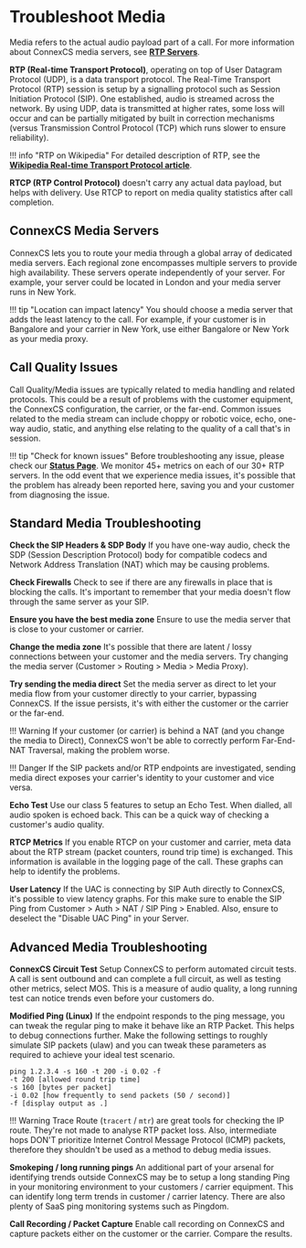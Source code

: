 # Troubleshoot Media
Media refers to the actual audio payload part of a call. For more information about ConnexCS media servers, see [**RTP Servers**](https://docs.connexcs.com/setup/settings/servers/#rtp-servers).

**RTP (Real-time Transport Protocol)**, operating on top of User Datagram Protocol (UDP), is a data transport protocol. The Real-Time Transport Protocol (RTP) session is setup by a signalling protocol such as Session Initiation Protocol (SIP). One established, audio is streamed across the network. By using UDP, data is transmitted at higher rates, some loss will occur and can be partially mitigated by built in correction mechanisms (versus Transmission Control Protocol (TCP) which runs slower to ensure reliability). 

!!! info "RTP on Wikipedia"
    For detailed description of RTP, see the [**Wikipedia Real-time Transport Protocol article**](https://en.wikipedia.org/wiki/Real-time_Transport_Protocol). 

**RTCP (RTP Control Protocol)** doesn't carry any actual data payload, but helps with delivery. Use RTCP to report on media quality statistics after call completion. 

## ConnexCS Media Servers
ConnexCS lets you to route your media through a global array of dedicated media servers. Each regional zone encompasses multiple servers to provide high availability. These servers operate independently of your server. For example, your server could be located in London and your media server runs in New York.

!!! tip "Location can impact latency"
    You should choose a media server that adds the least latency to the call. For example, if your customer is in Bangalore and your carrier in New York, use either Bangalore or New York as your media proxy.


## Call Quality Issues
Call Quality/Media issues are typically related to media handling and related protocols. This could be a result of problems with the customer equipment, the ConnexCS configuration, the carrier, or the far-end. Common issues related to the media stream can include choppy or robotic voice, echo, one-way audio, static, and anything else relating to the quality of a call that's in session. 

!!! tip "Check for known issues"
    Before troubleshooting any issue, please check our [**Status Page**](https://status.connexcs.com/). We monitor 45+ metrics on each of our 30+ RTP servers. In the odd event that we experience media issues, it's possible that the problem has already been reported here, saving you and your customer from diagnosing the issue. 

## Standard Media Troubleshooting
**Check the SIP Headers & SDP Body** If you have one-way audio, check the SDP (Session Description Protocol) body for compatible codecs and Network Address Translation (NAT) which may be causing problems.

**Check Firewalls** Check to see if there are any firewalls in place that is blocking the calls. It's important to remember that your media doesn't flow through the same server as your SIP.

**Ensure you have the best media zone** Ensure to use the media server that is close to your customer or carrier.

**Change the media zone** It's possible that there are latent / lossy connections between your customer and the media servers. Try changing the media server (Customer > Routing > Media > Media Proxy).

**Try sending the media direct**  Set the media server as direct to let your media flow from your customer directly to your carrier, bypassing ConnexCS. If the issue persists, it's with either the customer or the carrier or the far-end. 

!!! Warning
    If your customer (or carrier) is behind a NAT (and you change the media to Direct), ConnexCS won't be able to correctly perform Far-End-NAT Traversal, making the problem worse.

!!! Danger
    If the SIP packets and/or RTP endpoints are investigated, sending media direct exposes your carrier's identity to your customer and vice versa.

**Echo Test** Use our class 5 features to setup an Echo Test. When dialled, all audio spoken is echoed back. This can be a quick way of checking a customer's audio quality.

**RTCP Metrics** If you enable RTCP on your customer and carrier, meta data about the RTP stream (packet counters, round trip time) is exchanged. This information is available in the logging page of the call. These graphs can help to identify the problems.

**User Latency** If the UAC is connecting by SIP Auth directly to ConnexCS, it's possible to view latency graphs. For this make sure to enable the SIP Ping from Customer > Auth > NAT / SIP Ping > Enabled. Also, ensure to deselect the "Disable UAC Ping" in your Server.

## Advanced Media Troubleshooting 

**ConnexCS Circuit Test** Setup ConnexCS to perform automated circuit tests. A call is sent outbound and can complete a full circuit, as well as testing other metrics, select MOS. This is a measure of audio quality, a long running test can notice trends even before your customers do.

**Modified Ping (Linux)** If the endpoint responds to the ping message, you can tweak the regular ping to make it behave like an RTP Packet. This helps to debug connections further. Make the following settings to roughly simulate SIP packets (ulaw) and you can tweak these parameters as required to achieve your ideal test scenario.

```
ping 1.2.3.4 -s 160 -t 200 -i 0.02 -f
-t 200 [allowed round trip time]
-s 160 [bytes per packet]
-i 0.02 [how frequently to send packets (50 / second)]
-f [display output as .]
```

!!! Warning
    Trace Route (`tracert` / `mtr`) are great tools for checking the IP route. They're not made to analyse RTP packet loss. Also, intermediate hops DON'T prioritize Internet Control Message Protocol (ICMP) packets, therefore they shouldn't be used as a method to debug media issues.

**Smokeping / long running pings** An additional part of your arsenal for identifying trends outside ConnexCS may be to setup a long standing Ping in your monitoring environment to your customers / carrier equipment. This can identify long term trends in customer / carrier latency. There are also plenty of SaaS ping monitoring systems such as Pingdom.

**Call Recording / Packet Capture** Enable call recording on ConnexCS and capture packets either on the customer or the carrier. Compare the results.

